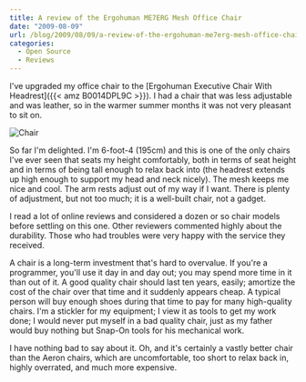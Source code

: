 ```yaml
---
title: A review of the Ergohuman ME7ERG Mesh Office Chair
date: "2009-08-09"
url: /blog/2009/08/09/a-review-of-the-ergohuman-me7erg-mesh-office-chair/
categories:
  - Open Source
  - Reviews
---
```


I've upgraded my office chair to the [Ergohuman Executive Chair With Headrest]({{< amz B0014DPL9C >}}). I had a chair that was less adjustable and was leather, so in the warmer summer months it was not very pleasant to sit on.

![Chair](/media/2009/08/chair.jpg)

So far I'm delighted. I'm 6-foot-4 (195cm) and this is one of the only chairs I've ever seen that seats my height comfortably, both in terms of seat height and in terms of being tall enough to relax back into (the headrest extends up high enough to support my head and neck nicely). The mesh keeps me nice and cool. The arm rests adjust out of my way if I want. There is plenty of adjustment, but not too much; it is a well-built chair, not a gadget.

I read a lot of online reviews and considered a dozen or so chair models before settling on this one. Other reviewers commented highly about the durability. Those who had troubles were very happy with the service they received.

A chair is a long-term investment that's hard to overvalue. If you're a programmer, you'll use it day in and day out; you may spend more time in it than out of it. A good quality chair should last ten years, easily; amortize the cost of the chair over that time and it suddenly appears cheap. A typical person will buy enough shoes during that time to pay for many high-quality chairs. I'm a stickler for my equipment; I view it as tools to get my work done; I would never put myself in a bad quality chair, just as my father would buy nothing but Snap-On tools for his mechanical work.

I have nothing bad to say about it. Oh, and it's certainly a vastly better chair than the Aeron chairs, which are uncomfortable, too short to relax back in, highly overrated, and much more expensive.


